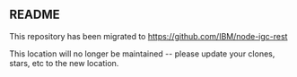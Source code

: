 
## README

This repository has been migrated to https://github.com/IBM/node-igc-rest

This location will no longer be maintained -- please update your clones, stars, etc to the new location.
